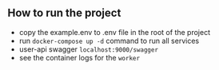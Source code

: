 ## How to run the project

- copy the example.env to .env file in the root of the project
- run `docker-compose up -d` command to run all services
- user-api swagger `localhost:9000/swagger`
- see the container logs for the `worker`
